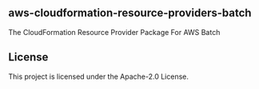 ## aws-cloudformation-resource-providers-batch

The CloudFormation Resource Provider Package For AWS Batch

## License

This project is licensed under the Apache-2.0 License.
